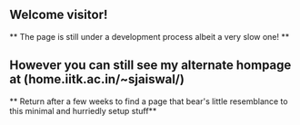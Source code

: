 ## Welcome visitor!

** The page is still under a development process albeit a very slow one! **

## However you can still see my alternate hompage at (home.iitk.ac.in/~sjaiswal/) 

** Return after a few weeks to find a page that bear's little resemblance to this minimal and hurriedly setup stuff**



